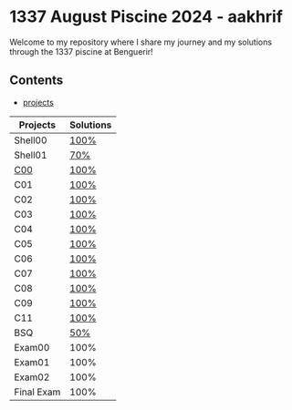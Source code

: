 # 1337 August Piscine 2024 - aakhrif



Welcome to my repository where I share my journey and my solutions through the 1337 piscine at Benguerir! 

## Contents
- [projects](docs/projects/)

| Projects  | Solutions |
|-----------|-----------|
| Shell00   |   [100%](docs/projects/Shell00)    |
| Shell01   |   [70%](docs/projects/Shell01)    |
| [C00](docs/projects/C00/subject)       | [100%](docs/projects/C00/solutions)    |
| C01       | [100%](docs/projects/C01)    |
| C02       | [100%](docs/projects/C02)    |
| C03       | [100%](docs/projects/C03)    |
| C04       | [100%](docs/projects/C04)    |
| C05       | [100%](docs/projects/C05)    |
| C06       | [100%](docs/projects/C06)   |
| C07       | [100%](docs/projects/C07)   |
| C08       | [100%](docs/projects/C08)   |
| C09       | [100%](docs/projects/C08)   |
| C11       | [100%](docs/projects/C11)   |
| BSQ       | [50%](docs/projects/)   |
| Exam00       | 100%   |
| Exam01       | 100%   |
| Exam02       | 100%   |
| Final Exam       | 100%   |
